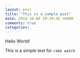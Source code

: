 ```yaml
---
layout: post
title: "This is a sample post"
date: 2014-10-08 19:29:45 +0800
comments: true
categories: 
---
```


Hello World!

This is a simple test for `rake watch`